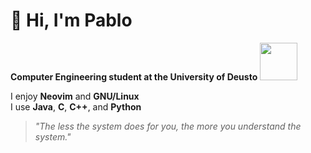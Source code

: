 # 👋 Hi, I'm Pablo

**Computer Engineering student at the University of Deusto**
<img src="https://upload.wikimedia.org/wikipedia/commons/c/ce/Petrial_cube.gif" width="60" />



I enjoy **Neovim** and **GNU/Linux**  
I use **Java**, **C**, **C++**, and **Python**

> _"The less the system does for you, the more you understand the system."_
